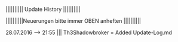 
|||||||||| Update History |||||||||| 

||||||||||Neuerungen bitte immer OBEN anheften ||||||||||


28.07.2016 --> 21:55 ||| Th3Shadowbroker = Added Update-Log.md
